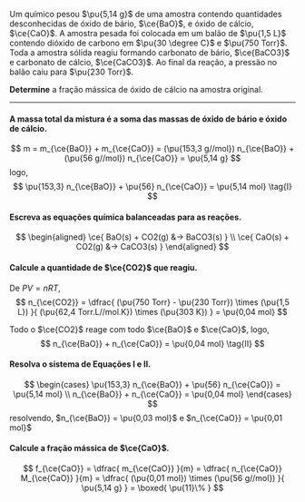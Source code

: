 Um químico pesou $\pu{5,14 g}$ de uma amostra contendo quantidades desconhecidas de óxido de bário, $\ce{BaO}$, e óxido de cálcio, $\ce{CaO}$. A amostra pesada foi colocada em um balão de $\pu{1,5 L}$ contendo dióxido de carbono em $\pu{30 \degree C}$ e $\pu{750 Torr}$. Toda a amostra sólida reagiu formando carbonato de bário, $\ce{BaCO3}$ e carbonato de cálcio, $\ce{CaCO3}$. Ao final da reação, a pressão no balão caiu para $\pu{230 Torr}$.

**Determine** a fração mássica de óxido de cálcio na amostra original.

---

#### A massa total da mistura é a soma das massas de óxido de bário e óxido de cálcio.

$$
    m = m_{\ce{BaO}} + m_{\ce{CaO}}
        = (\pu{153,3 g//mol}) n_{\ce{BaO}} + (\pu{56 g//mol}) n_{\ce{CaO}}
        = \pu{5,14 g}
$$
logo, 
$$
    \pu{153,3} n_{\ce{BaO}} + \pu{56} n_{\ce{CaO}}
        = \pu{5,14 mol}
\tag{I}
$$

#### Escreva as equações química balanceadas para as reações.

$$
\begin{aligned}
    \ce{ BaO(s) + CO2(g) &-> BaCO3(s) } \\
    \ce{ CaO(s) + CO2(g) &-> CaCO3(s) }
\end{aligned}
$$

#### Calcule a quantidade de $\ce{CO2}$ que reagiu.

De $PV = nRT$,
$$
    n_{\ce{CO2}} 
        = \dfrac{ (\pu{750 Torr} - \pu{230 Torr}) \times (\pu{1,5 L}) }{ (\pu{62,4 Torr.L//mol.K}) \times (\pu{303 K}) }
        = \pu{0,04 mol}
$$

Todo o $\ce{CO2}$ reage com todo $\ce{BaO}$ e $\ce{CaO}$, logo,
$$
    n_{\ce{BaO}} + n_{\ce{CaO}} = \pu{0,04 mol}
\tag{II}
$$

#### Resolva o sistema de Equações I e II.

$$
\begin{cases}
    \pu{153,3} n_{\ce{BaO}} + \pu{56} n_{\ce{CaO}} = \pu{5,14 mol} \\
    n_{\ce{BaO}} + n_{\ce{CaO}} = \pu{0,04 mol}
\end{cases}
$$
resolvendo, $n_{\ce{BaO}} = \pu{0,03 mol}$ e $n_{\ce{CaO}} = \pu{0,01 mol}$

#### Calcule a fração mássica de $\ce{CaO}$.

$$
    f_{\ce{CaO}} 
        = \dfrac{ m_{\ce{CaO}} }{m}
        = \dfrac{ n_{\ce{CaO}} M_{\ce{CaO}} }{m}
        = \dfrac{ (\pu{0,01 mol}) \times (\pu{56 g//mol}) }{ \pu{5,14 g} }
        = \boxed{ \pu{11}\% }
$$
